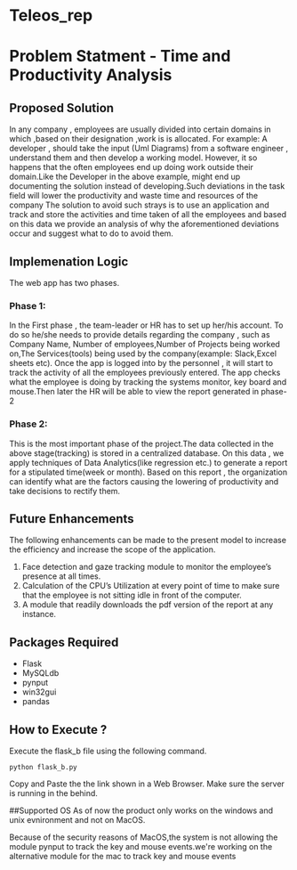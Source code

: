 # Teleos_rep

# Problem Statment - Time and Productivity Analysis

## Proposed Solution 
In any company , employees are usually divided into certain domains in which ,based on their designation ,work is is allocated.
For example: A developer , should take the input (Uml Diagrams) from a software engineer , understand them and then develop a working
model.
However, it so happens that the often employees end up doing work outside their domain.Like the Developer in the above example, might end up documenting the solution instead of developing.Such deviations in the task field will lower the productivity and waste time and resources of the company The solution to avoid such strays is to use an application and track and store the activities and time taken of all the employees and based on this data we provide an analysis of why the aforementioned deviations occur and suggest what to do to avoid them.
## Implemenation Logic
The web app has two phases.
### Phase 1:
In the First phase , the team-leader or HR has to set up her/his account. To do so he/she needs to provide details regarding the company , such as Company Name, Number of employees,Number of Projects being worked on,The Services(tools) being used by the company(example: Slack,Excel sheets etc).
Once the app is logged into by the personnel , it will start to track the activity of all the employees previously entered.
The app checks what the employee is doing by tracking the systems monitor, key board and mouse.Then later the HR will be able to view the report generated in phase-2
### Phase 2:
This is the most important phase of the project.The data collected in the above stage(tracking) is stored in a centralized database.
On this data , we apply techniques of Data Analytics(like regression etc.) to generate a report for a stipulated time(week or month).
Based on this report , the organization can identify what are the factors causing the lowering of productivity and take decisions to rectify them.

## Future Enhancements
The following enhancements can be made to the present model to increase the efficiency and increase the scope of the application.
1.	Face detection and gaze tracking module to monitor the employee’s presence at all times.
2.	Calculation of the CPU’s Utilization at every point of time to make sure that the employee is not sitting idle in front of the computer.
3.	A module that readily downloads the pdf version of the report at any instance.


## Packages Required

- Flask
- MySQLdb
- pynput
- win32gui
- pandas


## How to Execute ?
Execute the flask_b file using the following command.

``` 
python flask_b.py

```
Copy and Paste the the link shown in a Web Browser. Make sure the server is running in the behind. 

##Supported OS
As of now the product only works on the windows and unix evnironment and not on MacOS.

Because of the security reasons of MacOS,the system is not allowing the module pynput to track the key and mouse events.we're working on the alternative module for the mac to track key and mouse events
